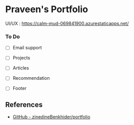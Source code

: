 # Praveen's Portfolio

UI/UX : https://calm-mud-069841900.azurestaticapps.net/

### To Do

- [ ] Email support
- [ ] Projects
- [ ] Articles
- [ ] Recommendation
- [ ] Footer



## References

- [GitHub - zinedineBenkhider/portfolio](https://github.com/zinedineBenkhider/portfolio)